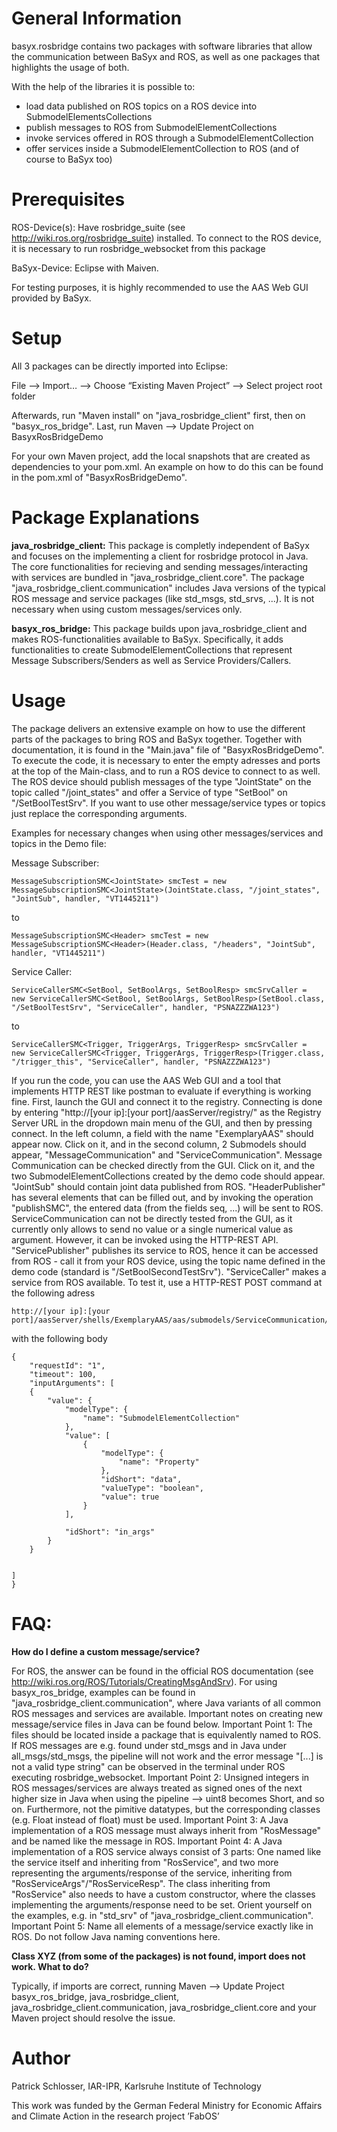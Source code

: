 # General Information

basyx.rosbridge contains two packages with software libraries that allow the communication between BaSyx and ROS,
as well as one packages that highlights the usage of both.

With the help of the libraries it is possible to:

- load data published on ROS topics on a ROS device into SubmodelElementsCollections
- publish messages to ROS from SubmodelElementCollections
- invoke services offered in ROS through a SubmodelElementCollection
- offer services inside a SubmodelElementCollection to ROS (and of course to BaSyx too)


# Prerequisites

ROS-Device(s): Have rosbridge_suite (see http://wiki.ros.org/rosbridge_suite) installed. To connect to the ROS device, it is necessary to 
run rosbridge_websocket from this package

BaSyx-Device: Eclipse with Maiven.

For testing purposes, it is highly recommended to use the AAS Web GUI provided by BaSyx.

# Setup

All 3 packages can be directly imported into Eclipse:

File --> Import… --> Choose “Existing Maven Project” --> Select project root folder

Afterwards, run "Maven install" on "java_rosbridge_client" first, then on "basyx_ros_bridge". Last, run Maven --> Update Project on BasyxRosBridgeDemo

For your own Maven project, add the local snapshots that are created as dependencies to your pom.xml. An example on how to do this can be found in the pom.xml of "BasyxRosBridgeDemo". 



# Package Explanations

**java_rosbridge_client:** This package is completly independent of BaSyx and focuses on the implementing
a client for rosbridge protocol in Java. The core functionalities for recieving and sending messages/interacting with services
are bundled in "java_rosbridge_client.core". The package "java_rosbridge_client.communication" includes Java versions
of the typical ROS message and service packages (like std_msgs, std_srvs, ...). It is not necessary when using custom
messages/services only.

**basyx_ros_bridge:** This package builds upon java_rosbridge_client and makes ROS-functionalities available to BaSyx.
Specifically, it adds functionalities to create SubmodelElementCollections that represent Message Subscribers/Senders
as well as Service Providers/Callers.



# Usage 

The package  delivers an extensive example on how to use the different parts of the packages to bring ROS and BaSyx together.
Together with documentation, it is found in the "Main.java" file of "BasyxRosBridgeDemo". To execute the code, it is necessary to enter the empty adresses
and ports at the top of the Main-class, and to run a ROS device to connect to as well. The ROS device should
publish messages of the type "JointState" on the topic called "/joint_states" and offer a Service of type "SetBool" on "/SetBoolTestSrv". If you
want to use other message/service types or topics just replace the corresponding arguments.

Examples for necessary changes when using other messages/services and topics in the Demo file:

Message Subscriber:
```
MessageSubscriptionSMC<JointState> smcTest = new MessageSubscriptionSMC<JointState>(JointState.class, "/joint_states", "JointSub", handler, "VT1445211")
```
to
```
MessageSubscriptionSMC<Header> smcTest = new MessageSubscriptionSMC<Header>(Header.class, "/headers", "JointSub", handler, "VT1445211")
```

Service Caller:
```
ServiceCallerSMC<SetBool, SetBoolArgs, SetBoolResp> smcSrvCaller =  new ServiceCallerSMC<SetBool, SetBoolArgs, SetBoolResp>(SetBool.class, "/SetBoolTestSrv", "ServiceCaller", handler, "PSNAZZZWA123")
```
to
```
ServiceCallerSMC<Trigger, TriggerArgs, TriggerResp> smcSrvCaller =  new ServiceCallerSMC<Trigger, TriggerArgs, TriggerResp>(Trigger.class, "/trigger_this", "ServiceCaller", handler, "PSNAZZZWA123")
```

If you run the code, you can use the AAS Web GUI and a tool that implements HTTP REST like postman to evaluate if everything is working fine.
First, launch the GUI and connect it to the registry. Connecting is done by entering "http://[your ip]:[your port]/aasServer/registry/" as the Registry Server URL
in the dropdown main menu of the GUI, and then by pressing connect. In the left column, a field with the name "ExemplaryAAS" should appear now. Click on it,
and in the second column, 2 Submodels should appear, "MessageCommunication" and "ServiceCommunication". Message Communication can be checked directly from the GUI.
Click on it, and the two SubmodelElementCollections created by the demo code should appear. "JointSub" should contain joint data published from ROS. "HeaderPublisher"
has several elements that can be filled out, and by invoking the operation "publishSMC", the entered data (from the fields seq, ...) will be sent to ROS.
ServiceCommunication can not be directly tested from the GUI, as it currently only allows to send no value or a single numerical value as argument. However, it can be
invoked using the HTTP-REST API. "ServicePublisher" publishes its service to ROS, hence it can be accessed from ROS - call it from your ROS device, using the
topic name defined in the demo code (standard is "/SetBoolSecondTestSrv"). "ServiceCaller" makes a service from ROS available. To test it, use a HTTP-REST POST command
at the following adress
```
http://[your ip]:[your port]/aasServer/shells/ExemplaryAAS/aas/submodels/ServiceCommunication/submodel/submodelElements/ServiceCaller/callService/invoke
```
with the following body
```
{
    "requestId": "1",
    "timeout": 100,
    "inputArguments": [
    {
        "value": {
            "modelType": {
                "name": "SubmodelElementCollection"
            },
            "value": [ 
                {
                    "modelType": {
                        "name": "Property"
                    },
                    "idShort": "data",
                    "valueType": "boolean",
                    "value": true
                }
            ],

            "idShort": "in_args"
        }
    }
        
        
]
}
```


# FAQ:

**How do I define a custom message/service?**

For ROS, the answer can be found in the official ROS documentation (see http://wiki.ros.org/ROS/Tutorials/CreatingMsgAndSrv). For using basyx_ros_bridge, examples 
can be found in "java_rosbridge_client.communication", where Java variants of all common ROS messages and services are available. Important notes on creating
new message/service files in Java can be found below. 
Important Point 1: The files should be located inside a package that is equivalently named to ROS.
If ROS messages are e.g. found under std_msgs and in Java under all_msgs/std_msgs, the pipeline will not work and the
error message "[...] is not a valid type string" can be observed in the terminal under ROS executing rosbridge_websocket.
Important Point 2: Unsigned integers in ROS messages/services are always treated as signed ones of the next higher size in Java when using
the pipeline --> uint8 becomes Short, and so on. Furthermore, not the pimitive datatypes, but the corresponding classes (e.g. Float instead of float) must be used.
Important Point 3: A Java implementation of a ROS message must always inherit from "RosMessage" and be named like the message in ROS.
Important Point 4: A Java implementation of a ROS service always consist of 3 parts: One named like the service itself and inheriting from "RosService", and two more
representing the arguments/response of the service, inheriting from "RosServiceArgs"/"RosServiceResp". The class inheriting from "RosService" also needs to have a custom constructor,
where the classes implementing the arguments/response need to be set. Orient yourself on the examples, e.g. in "std_srv" of "java_rosbridge_client.communication".
Important Point 5: Name all elements of a message/service exactly like in ROS. Do not follow Java naming conventions here.


**Class XYZ (from some of the packages) is not found, import does not work. What to do?**

Typically, if imports are correct, running Maven --> Update Project basyx_ros_bridge, java_rosbridge_client, java_rosbridge_client.communication,
java_rosbridge_client.core and your Maven project should resolve the issue.

# Author

Patrick Schlosser, IAR-IPR, Karlsruhe Institute of Technology

This work was funded by the German Federal Ministry for Economic
Affairs and Climate Action in the research project ’FabOS’